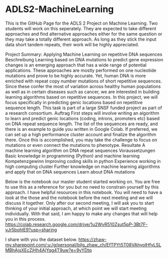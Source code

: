 # ADLS2-MachineLearning

This is the GitHub Page for the ADLS 2 Project on Machine Learning. 
Two students will work on this seperately. They are expected to take different approaches and find alternative approaches either for the same question or they may take a totally different approach. As long as they stick the input data short tandem repeats, their work will be highly appreciated.

Project Summary:
Applying Machine Learning on repetitive DNA sequences
Beschreibung
Learning based on DNA mutations to predict gene expression changes is an emerging approach that has a wide range of potential applications. These approaches are mostly performed on one nucleotide mutations and prove to be highly accurate. Yet, human DNA is more enriched with repeat copy number mutations of short repetitive sequences. Since these confer the most of variation across healthy human populations as well as in certain diseases such as cancer, we are interested in building learning algorithms based on repetitive sequences. In this project, we will focus specifically in predicting genic locations based on repetitive sequence length. This task is part of a large SNSF funded project as part of a research consortium.
Auftrag
First steps will involve writing an algorithm to learn and predict genic locations (coding, introns, promoters etc) based on DNA repeat sequence length. The list of the sequences are ready, and there is an example to guide you written in Google Colab. If preferred, we can set up a high performance cluster account and finalize the algorithm there. Once this is accomplished, you may take the challenge to focus on mutations or even connect the mutations to phenotype.
Resultate
A machine learning algorithm on DNA repeat sequences
Voraussetzungen
Basic knowledge in programming (Python) and machine learning
Kompetenzgewinn
Improving coding skills in python Experience working in high computing cluster  Further knowledge on machine learning algorithms and apply that on DNA sequences Learn about DNA mutations


Below is the notebook our master student started working on. You are free to use this as a reference for you but no need to constrain yourself by this approach. I have helpful resources in this notebook. You will need to have a look at the those and the notebook before the next meeting and we will discuss it together. Only after our second meeting, I will ask you to start thinking of your initial approach, at which point we will start meeting individually. With that said, I am happy to make any changes that will help you in this process.  
https://colab.research.google.com/drive/1u2WvR510Zsut5pP-3Bt7F-vJr5bohlE9?usp=sharing

I share with you the dataset below. 
https://zhaw-my.sharepoint.com/:u:/g/personal/bilg_zhaw_ch/EfTPYt5T08VAhyolHfyLSLMBhAjsXEcZjHh4AjYqg4T9uw?e=9yYDtq
